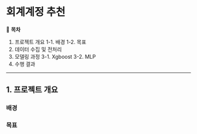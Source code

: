 # 회계계정 추천

📖 **목차**
1. 프로젝트 개요
    1-1. 배경
    1-2. 목표
2. 데이터 수집 및 전처리
3. 모델링 과정
  3-1. Xgboost
  3-2. MLP
4. 수행 결과
***
## 1. 프로젝트 개요

### 배경
### 목표

